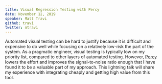 ```yaml
---
title: Visual Regression Testing with Percy
date: November 12, 2019
speaker: Matt Travi
github: travi
twitter: mtravi
---
```


Automated visual testing can be hard to justify because it is difficult and
expensive to do well while focusing on a relatively low-risk the part of the
system. As a pragmatic engineer, visual testing is typically low on my
priority list, compared to other layers of automated testing. However,
[Percy](https://percy.io/) lowers the effort and improves the signal-to-noise
ratio enough that I have found it to be a valuable part of my approach. This
lightning talk will share my experience with integrating cheaply and getting
high value from this tool.

